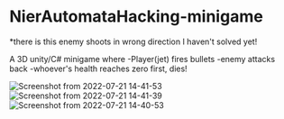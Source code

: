 # NierAutomataHacking-minigame
*there is this enemy shoots in wrong direction I haven't solved yet!

A 3D unity/C# minigame where
-Player(jet) fires bullets
-enemy attacks back
-whoever's health reaches zero first, dies!


![Screenshot from 2022-07-21 14-41-53](https://user-images.githubusercontent.com/68359676/180183293-3aa312fc-6325-4e2c-8f80-819cb4dc1a87.png)
![Screenshot from 2022-07-21 14-41-39](https://user-images.githubusercontent.com/68359676/180183313-382d8bf3-2d97-4299-abd5-2024f2912d95.png)
![Screenshot from 2022-07-21 14-40-53](https://user-images.githubusercontent.com/68359676/180183320-878945cb-8d26-47ec-bc5e-96af7deb57d6.png)
